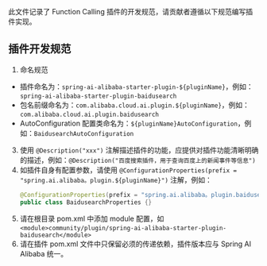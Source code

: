 此文件记录了 Function Calling 插件的开发规范，请贡献者遵循以下规范编写插件实现。

## 插件开发规范
1. 命名规范
  * 插件命名为：`spring-ai-alibaba-starter-plugin-${pluginName}`，例如：`spring-ai-alibaba-starter-plugin-baidusearch`
  * 包名前缀命名为：`com.alibaba.cloud.ai.plugin.${pluginName}`，例如：`com.alibaba.cloud.ai.plugin.baidusearch`
  * AutoConfiguration 配置类命名为：`${pluginName}AutoConfiguration`，例如：`BaidusearchAutoConfiguration`
3. 使用 `@Description("xxx")` 注解描述插件的功能，应提供对插件功能清晰明确的描述，例如：`@Description("百度搜索插件，用于查询百度上的新闻事件等信息")`
4. 如插件自身有配置参数，请使用 `@ConfigurationProperties(prefix = "spring.ai.alibaba。plugin.${pluginName}")` 注解，例如：
	```java
	@ConfigurationProperties(prefix = "spring.ai.alibaba。plugin.baidusearch")
	public class BaidusearchProperties {}
	```
5. 请在根目录 pom.xml 中添加 module 配置，如 `<module>community/plugin/spring-ai-alibaba-starter-plugin-baidusearch</module>`
6. 请在插件 pom.xml 文件中只保留必须的传递依赖，插件版本应与 Spring AI Alibaba 统一。
